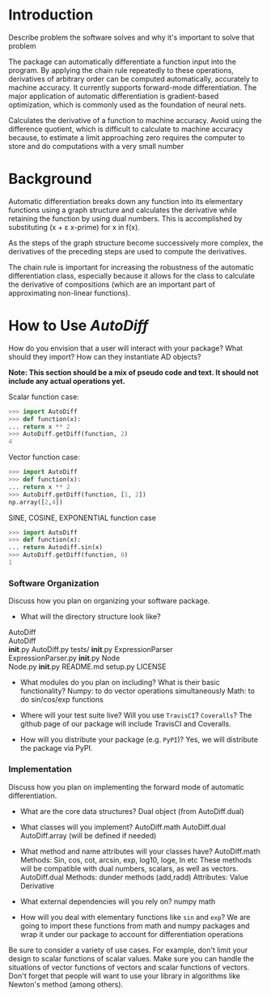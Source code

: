 # Introduction
Describe problem the software solves and why it's important to solve that problem

The package can automatically differentiate a function input into the program. By applying the chain rule repeatedly to these operations, derivatives of arbitrary order can be computed automatically, accurately to machine accuracy. It currently supports forward-mode differentiation.
The major application of automatic differentiation is gradient-based optimization, which is commonly used as the foundation of neural nets.

Calculates the derivative of a function to machine accuracy.
Avoid using the difference quotient, which is difficult to calculate to machine accuracy because, to estimate a limit approaching zero requires the computer to store and do computations with a very small number

# Background  
Automatic differentiation breaks down any function into its elementary functions using a graph structure and calculates the derivative while retaining the function by using dual numbers. This is accomplished by substituting (x + ɛ x-prime) for x in f(x).

As the steps of the graph structure become successively more complex, the derivatives of the preceding steps are used to compute the derivatives.

The chain rule is important for increasing the robustness of the automatic differentiation class, especially because it allows for the class to calculate the derivative of compositions (which are an important part of approximating non-linear functions).

# How to Use *AutoDiff*
How do you envision that a user will interact with your package?  What should they import?  How can they instantiate AD objects?

**Note: This section should be a mix of pseudo code and text.  It should not include any actual operations yet.**

Scalar function case:

```python
>>> import AutoDiff
>>> def function(x):
...	return x ** 2
>>> AutoDiff.getDiff(function, 2)
4
```

Vector function case:
```python
>>> import AutoDiff
>>> def function(x):
...	return x ** 2
>>> AutoDiff.getDiff(function, [1, 2])
np.array([2,4])
```
SINE, COSINE, EXPONENTIAL function case
```python
>>> import AutoDiff
>>> def function(x):
...	return Autodiff.sin(x)
>>> AutoDiff.getDiff(function, 0)
1
```
### Software Organization
Discuss how you plan on organizing your software package.
* What will the directory structure look like?

AutoDiff\
         AutoDiff\
               __init__.py
               AutoDiff.py
               tests/
                    	__init__.py
	   ExpressionParser\
		ExpressionParser.py
		__init__.py
	   Node\
		Node.py
		__init__.py
         README.md
         setup.py
         LICENSE

* What modules do you plan on including?  What is their basic functionality?
	Numpy: to do vector operations simultaneously
Math: to do sin/cos/exp functions

* Where will your test suite live?  Will you use `TravisCI`? `Coveralls`?
	The github page of our package will include TravisCI and Coveralls.
* How will you distribute your package (e.g. `PyPI`)?
Yes, we will distribute the package via PyPI.

### Implementation
Discuss how you plan on implementing the forward mode of automatic differentiation.
* What are the core data structures?
Dual object (from AutoDiff.dual)
* What classes will you implement?
AutoDiff.math
AutoDiff.dual
AutoDiff.array (will be defined if needed)
* What method and name attributes will your classes have?
AutoDiff.math
Methods:
Sin, cos, cot, arcsin, exp, log10, loge, ln etc
		These methods will be compatible with dual numbers, scalars, as well as vectors.
AutoDiff.dual
	Methods:
dunder methods (add,radd)
	Attributes:
Value
Derivative

* What external dependencies will you rely on?
numpy
math
* How will you deal with elementary functions like `sin` and `exp`?
We are going to import these functions from math and numpy packages and wrap it under our package to account for differentiation operations

Be sure to consider a variety of use cases.  For example, don't limit your design to scalar
functions of scalar values.  Make sure you can handle the situations of vector functions of vectors and scalar functions of vectors.  Don't forget that people will want to use your library in algorithms like Newton's method (among others).
